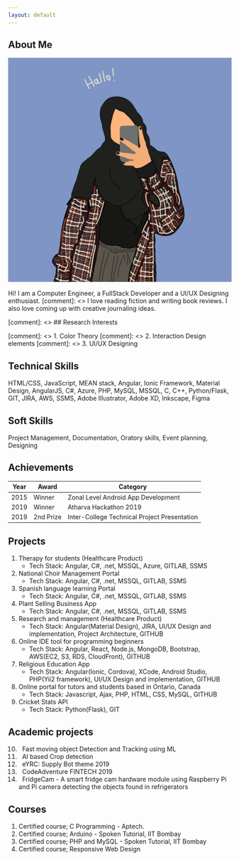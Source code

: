 ```yaml
---
layout: default
---
```


## About Me

<img class="profile-picture" src="IMG_0034.PNG">

Hi! I am a Computer Engineer, a FullStack Developer and a UI/UX Designing enthusiast.
[comment]: <> I love reading fiction and writing book reviews. I also love coming up with creative journaling ideas.


[comment]: <> ## Research Interests

[comment]: <> 1. Color Theory
[comment]: <> 2. Interaction Design elements
[comment]: <> 3. UI/UX Designing

## Technical Skills

HTML/CSS, JavaScript, MEAN stack, Angular, Ionic Framework, Material Design, AngularJS, C#, Azure, PHP, MySQL, MSSQL, C, C++, Python/Flask, GIT, JIRA, AWS, SSMS, Adobe Illustrator, Adobe XD, Inkscape, Figma

## Soft Skills

Project Management, Documentation, Oratory skills, Event planning, Designing


## Achievements

Year  | Award  | Category
----- | ------ | --------
2015  | Winner | Zonal Level Android App Development 
2019  | Winner | Atharva Hackathon 2019
2019  | 2nd Prize | Inter-College Technical Project Presentation 


## Projects

1. Therapy for students (Healthcare Product)
    - Tech Stack: Angular, C#, .net, MSSQL, Azure, GITLAB, SSMS
2. National Choir Management Portal
    - Tech Stack: Angular, C#, .net, MSSQL, GITLAB, SSMS
3. Spanish language learning Portal
    - Tech Stack: Angular, C#, .net, MSSQL, GITLAB, SSMS
4. Plant Selling Business App
    - Tech Stack: Angular, C#, .net, MSSQL, GITLAB, SSMS
5. Research and management (Healthcare Product)
    - Tech Stack: Angular(Material Design), JIRA, UI/UX Design and implementation, Project Architecture, GITHUB
6. Online IDE tool for programming beginners 
    - Tech Stack: Angular, React, Node.js, MongoDB, Bootstrap, AWS(EC2, S3, RDS, CloudFront), GITHUB
7. Religious Education App
    - Tech Stack: Angular(Ionic, Cordova), XCode, Android Studio, PHP(Yii2 framework), UI/UX Design and implementation, GITHUB
8. Online portal for tutors and students based in Ontario, Canada
    - Tech Stack: Javascript, Ajax, PHP, HTML, CSS, MySQL, GITHUB
9. Cricket Stats API
    - Tech Stack: Python(Flask), GIT

## Academic projects

10. &nbsp; Fast moving object Detection and Tracking using ML
11. &nbsp; AI based Crop detection 
12. &nbsp; eYRC: Supply Bot theme 2019
13. &nbsp; CodeAdventure FINTECH 2019
14. &nbsp; FridgeCam - A smart fridge cam hardware module using Raspberry Pi and Pi camera detecting the objects found in refrigerators


## Courses

1. Certified course; C Programming - Aptech.
2. Certified course; Arduino - Spoken Tutorial, 
IIT Bombay
3. Certified course; PHP and MySQL - Spoken Tutorial, IIT Bombay
4. Certified course; Responsive Web Design

